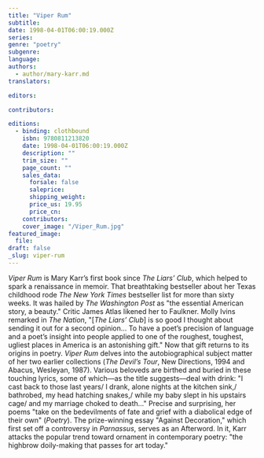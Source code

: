 ```yaml
---
title: "Viper Rum"
subtitle:
date: 1998-04-01T06:00:19.000Z
series:
genre: "poetry"
subgenre:
language:
authors:
  - author/mary-karr.md
translators:

editors:

contributors:

editions:
  - binding: clothbound
    isbn: 9780811213820
    date: 1998-04-01T06:00:19.000Z
    description: ""
    trim_size: ""
    page_count: ""
    sales_data:
      forsale: false
      saleprice:
      shipping_weight:
      price_us: 19.95
      price_cn:
    contributors:
    cover_image: "/Viper_Rum.jpg"
featured_image:
  file:
draft: false
_slug: viper-rum
---
```


_Viper Rum_ is Mary Karr’s first book since _The Liars’ Club_, which helped to spark a renaissance in memoir. That breathtaking bestseller about her Texas childhood rode _The New York Times_ bestseller list for more than sixty weeks. It was hailed by _The Washington Post_ as "the essential American story, a beauty." Critic James Atlas likened her to Faulkner. Molly Ivins remarked in _The Nation_, "[_The Liars’ Club_] is so good I thought about sending it out for a second opinion... To have a poet’s precision of language and a poet’s insight into people applied to one of the roughest, toughest, ugliest places in America is an astonishing gift." Now that gift returns to its origins in poetry. _Viper Rum_ delves into the autobiographical subject matter of her two earlier collections (_The Devil’s Tour_, New Directions, 1994 and Abacus, Wesleyan, 1987). Various beloveds are birthed and buried in these touching lyrics, some of which––as the title suggests––deal with drink: "I cast back to those last years/ I drank, alone nights at the kitchen sink,/ bathrobed, my head hatching snakes,/ while my baby slept in his upstairs cage/ and my marriage choked to death..." Precise and surprising, her poems "take on the bedevilments of fate and grief with a diabolical edge of their own" (_Poetry_). The prize-winning essay "Against Decoration," which first set off a controversy in _Parnassus_, serves as an Afterword. In it, Karr attacks the popular trend toward ornament in contemporary poetry: "the highbrow doily-making that passes for art today."

